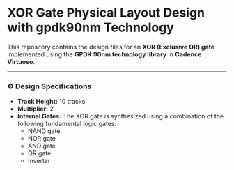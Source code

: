 # XOR Gate Physical Layout Design with gpdk90nm Technology

This repository contains the design files for an **XOR (Exclusive OR) gate** implemented using the **GPDK 90nm technology library** in **Cadence Virtuoso**.

---

### ⚙️ Design Specifications

* **Track Height:** 10 tracks
* **Multiplier:** 2
* **Internal Gates:** The XOR gate is synthesized using a combination of the following fundamental logic gates:
  * NAND gate
  * NOR gate
  * AND gate
  * OR gate
  * Inverter
